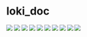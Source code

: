 # loki_doc
![](https://github.com/RajaTheResidentAlien/loki_doc/blob/main/Loki_1.png?raw=true)
![](https://github.com/RajaTheResidentAlien/loki_doc/blob/main/Loki_2.png?raw=true)
![](https://github.com/RajaTheResidentAlien/loki_doc/blob/main/Loki_3.png?raw=true)
![](https://github.com/RajaTheResidentAlien/loki_doc/blob/main/Loki_4.png?raw=true)
![](https://github.com/RajaTheResidentAlien/loki_doc/blob/main/Loki_5.png?raw=true)
![](https://github.com/RajaTheResidentAlien/loki_doc/blob/main/Loki_Grid1.png?raw=true)
![](https://github.com/RajaTheResidentAlien/loki_doc/blob/main/Loki_Grid2.png?raw=true)
![](https://github.com/RajaTheResidentAlien/loki_doc/blob/main/LokiGrid3.png?raw=true)
![](https://github.com/RajaTheResidentAlien/loki_doc/blob/main/Loki_MIDI1.png?raw=true)
![](https://github.com/RajaTheResidentAlien/loki_doc/blob/main/Loki_MIDI2.png?raw=true)
